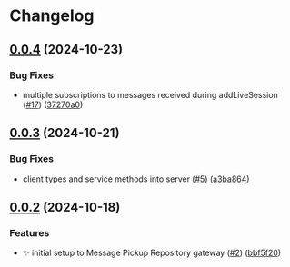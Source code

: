 # Changelog

## [0.0.4](https://github.com/2060-io/message-pickup-repository/compare/@2060.io/message-pickup-repository-server@v0.0.3...@2060.io/message-pickup-repository-server@v0.0.4) (2024-10-23)

### Bug Fixes

- multiple subscriptions to messages received during addLiveSession ([#17](https://github.com/2060-io/message-pickup-repository/issues/17)) ([37270a0](https://github.com/2060-io/message-pickup-repository/commit/37270a0b21ead05e5c2e2285d001bc8d030c26d4))

## [0.0.3](https://github.com/2060-io/message-pickup-repository/compare/@2060.io/message-pickup-repository-server@v0.0.2...@2060.io/message-pickup-repository-server@v0.0.3) (2024-10-21)

### Bug Fixes

- client types and service methods into server ([#5](https://github.com/2060-io/message-pickup-repository/issues/5)) ([a3ba864](https://github.com/2060-io/message-pickup-repository/commit/a3ba864c9e1e22d29890722459443ad7d78330b9))

## [0.0.2](https://github.com/2060-io/message-pickup-repository/compare/@2060.io/message-pickup-repository-server-v0.0.1...@2060.io/message-pickup-repository-server@v0.0.2) (2024-10-18)

### Features

- :sparkles: initial setup to Message Pickup Repository gateway ([#2](https://github.com/2060-io/message-pickup-repository/issues/2)) ([bbf5f20](https://github.com/2060-io/message-pickup-repository/commit/bbf5f207ca63f95f1afe83e17523c23b39c6c841))

